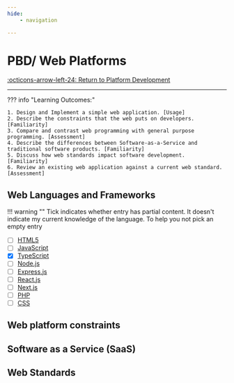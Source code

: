 ```yaml
---
hide:
    - navigation 

---
```

# PBD/ Web Platforms

[:octicons-arrow-left-24: Return to Platform Development](/Knowledge-Notebook/Platform-Development/)

---

??? info "Learning Outcomes:"

    1. Design and Implement a simple web application. [Usage]
    2. Describe the constraints that the web puts on developers. [Familiarity]
    3. Compare and contrast web programming with general purpose programming. [Assessment]
    4. Describe the differences between Software-as-a-Service and traditional software products. [Familiarity]
    5. Discuss how web standards impact software development. [Familiarity]
    6. Review an existing web application against a current web standard. [Assessment]

## Web Languages and Frameworks

!!! warning ""
    Tick indicates whether entry has partial content. It doesn't indicate my current knowledge of the language. To help you not pick an empty entry

- [ ] [HTML5](/Knowledge-Notebook/Programming-Languages/Languages/HTML)
- [ ] [JavaScript](/Knowledge-Notebook/Programming-Languages/Languages/JavaScript)
- [x] [TypeScript](/Knowledge-Notebook/Programming-Languages/Languages/TypeScript)
- [ ] [Node.js](More-In-Depth/Node)
- [ ] [Express.js](More-In-Depth/Express.md)
- [ ] [React.js](More-In-Depth/React.md)
- [ ] [Next.js](More-In-Depth/Next.md)
- [ ] [PHP](/Knowledge-Notebook/Programming-Languages/Languages/PHP.md)
- [ ] [CSS](More-In-Depth/CSS.md)

## Web platform constraints

## Software as a Service (SaaS)

## Web Standards
